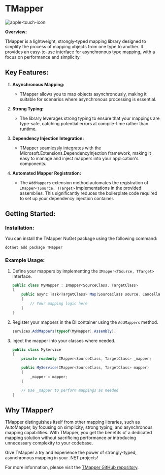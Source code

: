 # TMapper

![apple-touch-icon](https://github.com/JonathanThornander/TMapper/assets/43991450/adb3cd8d-7b79-4c40-867b-7573a1f6cadf)

**Overview:**

TMapper is a lightweight, strongly-typed mapping library designed to simplify the process of mapping objects from one type to another. It provides an easy-to-use interface for asynchronous type mapping, with a focus on performance and simplicity.

## Key Features:

1. **Asynchronous Mapping:**
   - TMapper allows you to map objects asynchronously, making it suitable for scenarios where asynchronous processing is essential.

2. **Strong Typing:**
   - The library leverages strong typing to ensure that your mappings are type-safe, catching potential errors at compile-time rather than runtime.

3. **Dependency Injection Integration:**
   - TMapper seamlessly integrates with the Microsoft.Extensions.DependencyInjection framework, making it easy to manage and inject mappers into your application's components.

4. **Automated Mapper Registration:**
   - The `AddMappers` extension method automates the registration of `IMapper<TSource, TTarget>` implementations in the provided assemblies. This significantly reduces the boilerplate code required to set up your dependency injection container.

## Getting Started:

### Installation:

You can install the TMapper NuGet package using the following command:

```bash
dotnet add package TMapper
```

### Example Usage:

1. Define your mappers by implementing the `IMapper<TSource, TTarget>` interface.

   ```csharp
   public class MyMapper : IMapper<SourceClass, TargetClass>
   {
       public async Task<TargetClass> Map(SourceClass source, CancellationToken cancellationToken = default)
       {
           // Your mapping logic here
       }
   }
   ```

2. Register your mappers in the DI container using the `AddMappers` method.

   ```csharp
   services.AddMappers(typeof(MyMapper).Assembly);
   ```

3. Inject the mapper into your classes where needed.

   ```csharp
   public class MyService
   {
       private readonly IMapper<SourceClass, TargetClass> _mapper;

       public MyService(IMapper<SourceClass, TargetClass> mapper)
       {
           _mapper = mapper;
       }

       // Use _mapper to perform mappings as needed
   }
   ```

## Why TMapper?

TMapper distinguishes itself from other mapping libraries, such as AutoMapper, by focusing on simplicity, strong typing, and asynchronous mapping capabilities. With TMapper, you get the benefits of a dedicated mapping solution without sacrificing performance or introducing unnecessary complexity to your codebase.

Give TMapper a try and experience the power of strongly-typed, asynchronous mapping in your .NET projects!

For more information, please visit the [TMapper GitHub repository](https://github.com/jonathanthornander/TMapper).
